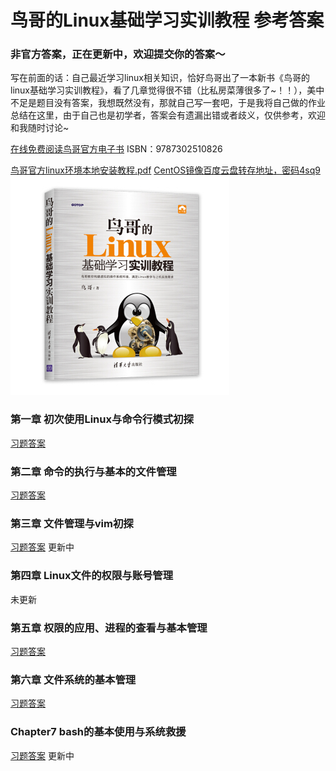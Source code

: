 鸟哥的Linux基础学习实训教程 参考答案
===
### 非官方答案，正在更新中，欢迎提交你的答案～

写在前面的话：自己最近学习linux相关知识，恰好鸟哥出了一本新书《鸟哥的linux基础学习实训教程》，看了几章觉得很不错（比私房菜薄很多了~！！），美中不足是题目没有答案，我想既然没有，那就自己写一套吧，于是我将自己做的作业总结在这里，由于自己也是初学者，答案会有遗漏出错或者歧义，仅供参考，欢迎和我随时讨论~

[在线免费阅读鸟哥官方电子书](http://linux.vbird.org/linux_basic_train/)
ISBN：9787302510826

[鸟哥官方linux环境本地安装教程.pdf](鸟哥官方linux环境本地安装教程.pdf) [CentOS镜像百度云盘转存地址，密码4sq9](https://pan.baidu.com/s/1xqdwCEL3aVgW4dWrnwL1NA )
![书籍封面](book.jpg)


### 第一章 初次使用Linux与命令行模式初探
[习题答案](./chapter1/answers.md)

### 第二章 命令的执行与基本的文件管理
[习题答案](./chapter2/answers.md)

### 第三章 文件管理与vim初探

[习题答案](./chapter3/answers.md)  更新中

### 第四章 Linux文件的权限与账号管理
未更新

### 第五章 权限的应用、进程的查看与基本管理

[习题答案](./chapter5/answers.md)

### 第六章 文件系统的基本管理

[习题答案](./chapter6/answers.md) 

### Chapter7 bash的基本使用与系统救援
[习题答案](./chapter7/answers.md)  更新中
